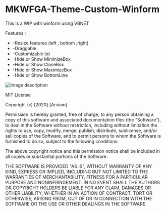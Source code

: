 # MKWFGA-Theme-Custom-Winform
This is a WIP with winform using VBNET

Features  :

* -Resize features (left , bottom ,right)
* -Draggable
* -Customizable txt
* -Hide or Show MinimizeBox
* -Hide or Show CloseBox
* -Hide or Show MaximizeBox
* -Hide or Show BottomLine


![Image description](https://i.postimg.cc/1RGF4976/Capture-d-cran-230.png)

MIT License

Copyright (c) [2020] [Arsium]

Permission is hereby granted, free of charge, to any person obtaining a copy of this software and associated documentation files (the "Software"), to deal in the Software without restriction, including without limitation the rights to use, copy, modify, merge, publish, distribute, sublicense, and/or sell copies of the Software, and to permit persons to whom the Software is furnished to do so, subject to the following conditions:

The above copyright notice and this permission notice shall be included in all copies or substantial portions of the Software.

THE SOFTWARE IS PROVIDED "AS IS", WITHOUT WARRANTY OF ANY KIND, EXPRESS OR IMPLIED, INCLUDING BUT NOT LIMITED TO THE WARRANTIES OF MERCHANTABILITY, FITNESS FOR A PARTICULAR PURPOSE AND NONINFRINGEMENT. IN NO EVENT SHALL THE AUTHORS OR COPYRIGHT HOLDERS BE LIABLE FOR ANY CLAIM, DAMAGES OR OTHER LIABILITY, WHETHER IN AN ACTION OF CONTRACT, TORT OR OTHERWISE, ARISING FROM, OUT OF OR IN CONNECTION WITH THE SOFTWARE OR THE USE OR OTHER DEALINGS IN THE SOFTWARE.
